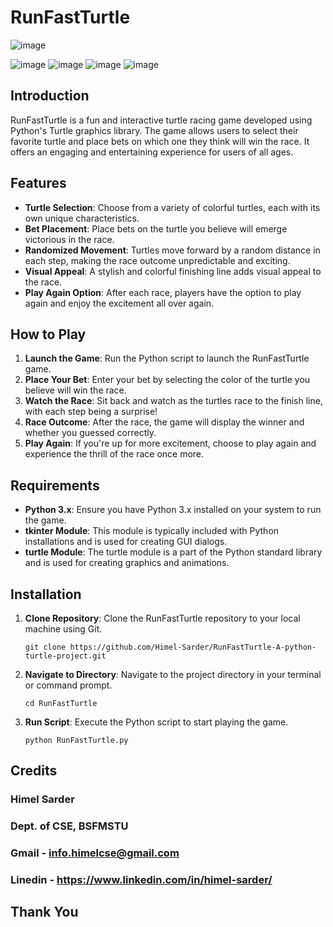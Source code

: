# RunFastTurtle
![image](https://github.com/Himel-Sarder/RunFastTurtle-A-python-turtle-project/assets/143216886/62de010c-690a-4a33-a35e-fc85efab56e7)

![image](https://github.com/Himel-Sarder/RunFastTurtle-A-python-turtle-project/assets/143216886/d5f8d056-4a75-4968-8e3c-91120a8aa9a1)
![image](https://github.com/Himel-Sarder/RunFastTurtle-A-python-turtle-project/assets/143216886/27d35c8c-9640-4886-9cd2-999ac00ba0ce)
![image](https://github.com/Himel-Sarder/RunFastTurtle-A-python-turtle-project/assets/143216886/c3bdbc33-d0db-45a2-aa8b-cf531565e386)
![image](https://github.com/Himel-Sarder/RunFastTurtle-A-python-turtle-project/assets/143216886/47a299e1-b071-47d6-8276-dbd916cab173)

## Introduction
RunFastTurtle is a fun and interactive turtle racing game developed using Python's Turtle graphics library. The game allows users to select their favorite turtle and place bets on which one they think will win the race. It offers an engaging and entertaining experience for users of all ages.

## Features
- **Turtle Selection**: Choose from a variety of colorful turtles, each with its own unique characteristics.
- **Bet Placement**: Place bets on the turtle you believe will emerge victorious in the race.
- **Randomized Movement**: Turtles move forward by a random distance in each step, making the race outcome unpredictable and exciting.
- **Visual Appeal**: A stylish and colorful finishing line adds visual appeal to the race.
- **Play Again Option**: After each race, players have the option to play again and enjoy the excitement all over again.

## How to Play
1. **Launch the Game**: Run the Python script to launch the RunFastTurtle game.
2. **Place Your Bet**: Enter your bet by selecting the color of the turtle you believe will win the race.
3. **Watch the Race**: Sit back and watch as the turtles race to the finish line, with each step being a surprise!
4. **Race Outcome**: After the race, the game will display the winner and whether you guessed correctly.
5. **Play Again**: If you're up for more excitement, choose to play again and experience the thrill of the race once more.

## Requirements
- **Python 3.x**: Ensure you have Python 3.x installed on your system to run the game.
- **tkinter Module**: This module is typically included with Python installations and is used for creating GUI dialogs.
- **turtle Module**: The turtle module is a part of the Python standard library and is used for creating graphics and animations.

## Installation
1. **Clone Repository**: Clone the RunFastTurtle repository to your local machine using Git.
   ```
   git clone https://github.com/Himel-Sarder/RunFastTurtle-A-python-turtle-project.git
   ```
2. **Navigate to Directory**: Navigate to the project directory in your terminal or command prompt.
   ```
   cd RunFastTurtle
   ```
3. **Run Script**: Execute the Python script to start playing the game.
   ```
   python RunFastTurtle.py
   ```

## Credits
### Himel Sarder
### Dept. of CSE, BSFMSTU
### Gmail - info.himelcse@gmail.com
### Linedin - https://www.linkedin.com/in/himel-sarder/

## Thank You
